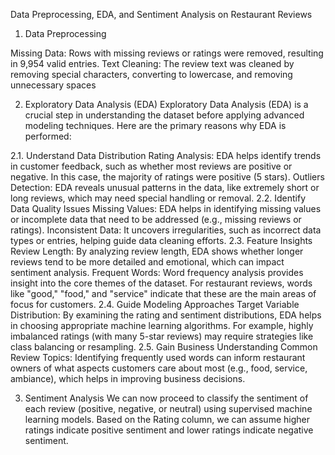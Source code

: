 Data Preprocessing, EDA, and Sentiment Analysis on Restaurant Reviews

1. Data Preprocessing
   
Missing Data: Rows with missing reviews or ratings were removed, resulting in 9,954 valid entries.
Text Cleaning: The review text was cleaned by removing special characters, converting to lowercase, and removing unnecessary spaces

2. Exploratory Data Analysis (EDA)
     Exploratory Data Analysis (EDA) is a crucial step in understanding the dataset before applying advanced modeling techniques. Here are the primary reasons why EDA is performed:

2.1. Understand Data Distribution
Rating Analysis: EDA helps identify trends in customer feedback, such as whether most reviews are positive or negative. In this case, the majority of ratings were positive (5 stars).
Outliers Detection: EDA reveals unusual patterns in the data, like extremely short or long reviews, which may need special handling or removal.
2.2. Identify Data Quality Issues
Missing Values: EDA helps in identifying missing values or incomplete data that need to be addressed (e.g., missing reviews or ratings).
Inconsistent Data: It uncovers irregularities, such as incorrect data types or entries, helping guide data cleaning efforts.
2.3. Feature Insights
Review Length: By analyzing review length, EDA shows whether longer reviews tend to be more detailed and emotional, which can impact sentiment analysis.
Frequent Words: Word frequency analysis provides insight into the core themes of the dataset. For restaurant reviews, words like "good," "food," and "service" indicate that these are the main areas of focus for customers.
2.4. Guide Modeling Approaches
Target Variable Distribution: By examining the rating and sentiment distributions, EDA helps in choosing appropriate machine learning algorithms. For example, highly imbalanced ratings (with many 5-star reviews) may require strategies like class balancing or resampling.
2.5. Gain Business Understanding
Common Review Topics: Identifying frequently used words can inform restaurant owners of what aspects customers care about most (e.g., food, service, ambiance), which helps in improving business decisions.

3. Sentiment Analysis
     We can now proceed to classify the sentiment of each review (positive, negative, or neutral) using supervised machine learning models. Based on the Rating column, we can assume higher ratings indicate positive sentiment and lower ratings indicate negative sentiment.

